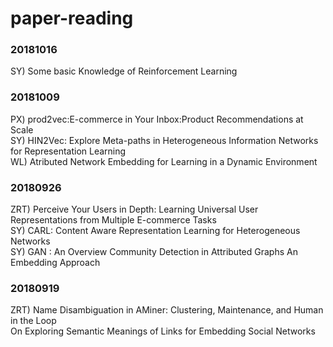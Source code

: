 # paper-reading


### 20181016
SY) Some basic Knowledge of Reinforcement Learning    
### 20181009
PX) prod2vec:E-commerce in Your Inbox:Product Recommendations at Scale  
SY) HIN2Vec: Explore Meta-paths in Heterogeneous Information Networks for Representation Learning  
WL) Atributed Network Embedding for Learning in a Dynamic Environment  
### 20180926
ZRT) Perceive Your Users in Depth: Learning Universal User Representations from Multiple E-commerce Tasks  
SY) CARL: Content Aware Representation Learning for Heterogeneous Networks  
SY) GAN : An Overview 
 Community Detection in Attributed Graphs An Embedding Approach
### 20180919
ZRT) Name Disambiguation in AMiner: Clustering, Maintenance, and Human in the Loop  
 On Exploring Semantic Meanings of Links for Embedding Social Networks  

